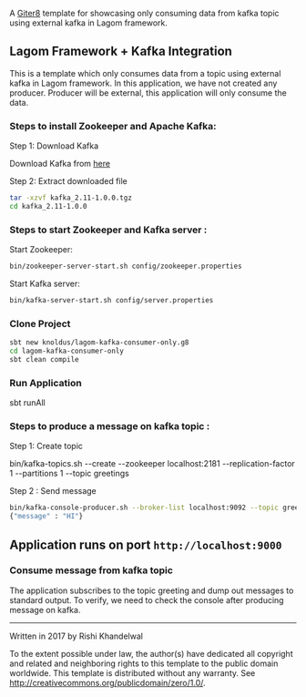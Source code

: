 A [Giter8][g8] template for showcasing only consuming data from kafka topic using external kafka in Lagom framework. 

## Lagom Framework + Kafka Integration

 This is a template which only consumes data from a topic using external kafka in Lagom framework. In this application, we have not created any producer. Producer will be external, this application will only consume the data.

### Steps to install Zookeeper and Apache Kafka:

Step 1: Download Kafka

Download Kafka from [here](http://www-eu.apache.org/dist/kafka/1.0.0/kafka_2.11-1.0.0.tgz)

Step 2: Extract downloaded file

```bash
tar -xzvf kafka_2.11-1.0.0.tgz
cd kafka_2.11-1.0.0
```
### Steps to start Zookeeper and Kafka server :

Start Zookeeper:

```bash
bin/zookeeper-server-start.sh config/zookeeper.properties
```

Start Kafka server:

```bash
bin/kafka-server-start.sh config/server.properties
```

### Clone Project

```bash
sbt new knoldus/lagom-kafka-consumer-only.g8
cd lagom-kafka-consumer-only
sbt clean compile
```

### Run Application
sbt runAll

### Steps to produce a message on kafka topic :

Step 1: Create topic

bin/kafka-topics.sh --create --zookeeper localhost:2181 --replication-factor 1 --partitions 1 --topic greetings

Step 2 : Send message

```bash
bin/kafka-console-producer.sh --broker-list localhost:9092 --topic greetings
{"message" : "HI"}
```

## Application runs on port `http://localhost:9000`

### Consume message from kafka topic

The application subscribes to the topic greeting and dump out messages to standard output. To verify, we need to check the console after producing message on kafka.

----------------
Written in 2017​ by Rishi Khandelwal

To the extent possible under law, the author(s) have dedicated all copyright and related
and neighboring rights to this template to the public domain worldwide.
This template is distributed without any warranty. See <http://creativecommons.org/publicdomain/zero/1.0/>.

[g8]: http://www.foundweekends.org/giter8/
